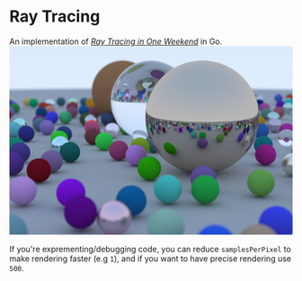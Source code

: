 # Ray Tracing

An implementation of [_Ray Tracing in One Weekend_](https://raytracing.github.io/books/RayTracingInOneWeekend.html) in Go.
![Original Render Image](original-render-small.png?raw=true)

If you're exprementing/debugging code, you can reduce `samplesPerPixel` to make rendering faster (e.g `1`), and if you want to have precise rendering use `500`.
